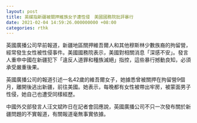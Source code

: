```yaml
---
layout: post
title: 英媒指新疆被關押維族女子遭性侵　美國國務院批評暴行
date: 2021-02-04 14:59:26.000000000 +08:00
categories: rthk
---
```


英國廣播公司早前報道，新疆地區關押維吾爾人和其他穆斯林少數族裔的拘留營，經常發生女性被性侵事件。美國國務院表示，美國對相關消息「深感不安」。發言人重申中國在新疆犯下「違反人道罪和種族滅絕」指控，這些暴行撼動良知，必須承受嚴重後果。

英國廣播公司的報道引述一名42歲的維吾爾女子，她據悉曾被關押在拘留營9個月，離開後逃出新疆，前往美國。她表示，每晚都有女性被帶出牢房，被蒙面男子性侵，她自己也遭受同樣經歷。

中國外交部發言人汪文斌昨日在記者會回應說，英國廣播公司不只一次發布關於新疆問題的不實報道，有關報道毫無事實依據。
